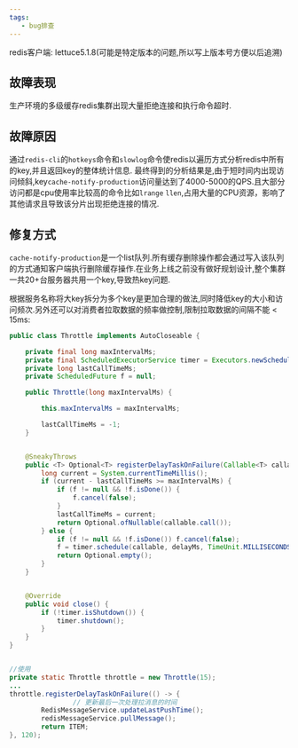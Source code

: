 ```yaml
---
tags: 
   - bug排查
---
```

redis客户端: lettuce5.1.8(可能是特定版本的问题,所以写上版本号方便以后追溯)
## 故障表现 
生产环境的多级缓存redis集群出现大量拒绝连接和执行命令超时.
## 故障原因 
通过`redis-cli`的`hotkeys`命令和`slowlog`命令使redis以遍历方式分析redis中所有的key,并且返回key的整体统计信息.
最终得到的分析结果是,由于短时间内出现访问倾斜,key`cache-notify-production`访问量达到了4000-5000的QPS.且大部分访问都是cpu使用率比较高的命令比如`lrange` `llen`,占用大量的CPU资源，影响了其他请求且导致该分片出现拒绝连接的情况.

<!--more-->

## 修复方式
`cache-notify-production`是一个list队列.所有缓存删除操作都会通过写入该队列的方式通知客户端执行删除缓存操作.在业务上线之前没有做好规划设计,整个集群一共20+台服务器共用一个key,导致热key问题.

根据服务名称将大key拆分为多个key是更加合理的做法,同时降低key的大小和访问频次.另外还可以对消费者拉取数据的频率做控制,限制拉取数据的间隔不能 < 15ms:

```java
public class Throttle implements AutoCloseable {

    private final long maxIntervalMs;
    private final ScheduledExecutorService timer = Executors.newScheduledThreadPool(1);
    private long lastCallTimeMs;
    private ScheduledFuture f = null;

    public Throttle(long maxIntervalMs) {

        this.maxIntervalMs = maxIntervalMs;

        lastCallTimeMs = -1;
    }


    @SneakyThrows
    public <T> Optional<T> registerDelayTaskOnFailure(Callable<T> callable, long delayMs) {
        long current = System.currentTimeMillis();
        if (current - lastCallTimeMs >= maxIntervalMs) {
            if (f != null && !f.isDone()) {
                f.cancel(false);
            }
            lastCallTimeMs = current;
            return Optional.ofNullable(callable.call());
        } else {
            if (f != null && !f.isDone()) f.cancel(false);
            f = timer.schedule(callable, delayMs, TimeUnit.MILLISECONDS);
            return Optional.empty();
        }
    }


    @Override
    public void close() {
        if (!timer.isShutdown()) {
            timer.shutdown();
        }
    }
}


//使用
private static Throttle throttle = new Throttle(15); 
...
throttle.registerDelayTaskOnFailure(() -> {
                // 更新最后一次处理拉消息的时间
        RedisMessageService.updateLastPushTime();
        redisMessageService.pullMessage();
        return ITEM;
}, 120);

```
